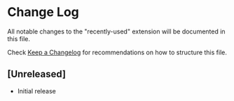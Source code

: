 # Change Log

All notable changes to the "recently-used" extension will be documented in this file.

Check [Keep a Changelog](http://keepachangelog.com/) for recommendations on how to structure this file.

## [Unreleased]

- Initial release